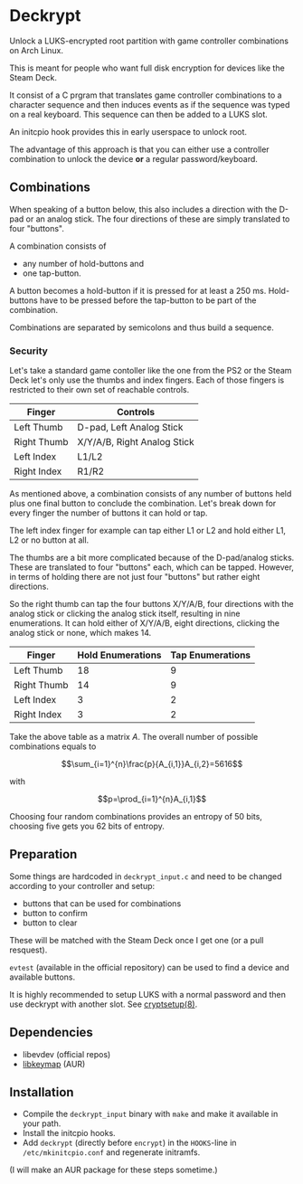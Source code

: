# Deckrypt
Unlock a LUKS-encrypted root partition with game controller combinations on Arch Linux.

This is meant for people who want full disk encryption for devices like the Steam Deck.

It consist of a C prgram that translates game controller combinations to a character sequence and then induces events as if the sequence was typed on a real keyboard. This sequence can then be added to a LUKS slot.

An initcpio hook provides this in early userspace to unlock root.

The advantage of this approach is that you can either use a controller combination to unlock the device **or** a regular password/keyboard.

## Combinations
When speaking of a button below, this also includes a direction with the D-pad or an analog stick. The four directions of these are simply translated to four "buttons".

A combination consists of
* any number of hold-buttons and
* one tap-button.

A button becomes a hold-button if it is pressed for at least a 250 ms. Hold-buttons have to be pressed before the tap-button to be part of the combination.

Combinations are separated by semicolons and thus build a sequence.

### Security
Let's take  a standard game contoller like the one from the PS2 or the Steam Deck let's only use the thumbs and index fingers. Each of those fingers is restricted to their own set of reachable controls.

| Finger |Controls |
| --- | --- |
| Left Thumb | D-pad, Left Analog Stick |
| Right Thumb | X/Y/A/B, Right Analog Stick |
| Left Index | L1/L2 |
| Right Index | R1/R2 |

As mentioned above, a combination consists of any number of buttons held plus one final button to conclude the combination. Let's break down for every finger the number of buttons it can hold or tap.

The left index finger for example can tap either L1 or L2 and hold either L1, L2 or no button at all.

The thumbs are a bit more complicated because of the D-pad/analog sticks. These are translated to four "buttons" each, which can be tapped. However, in terms of holding there are not just four "buttons" but rather eight directions.

So the right thumb can tap the four buttons X/Y/A/B, four directions with the analog stick or clicking the analog stick itself, resulting in nine enumerations. It can hold either of X/Y/A/B, eight directions, clicking the analog stick or none, which makes 14.

| Finger | Hold Enumerations | Tap Enumerations |
| --- | --- | --- |
| Left Thumb | 18 | 9 |
| Right Thumb | 14 | 9 |
| Left Index | 3 | 2 |
| Right Index | 3 | 2 |

Take the above table as a matrix $A$. The overall number of possible combinations equals to

$$\sum_{i=1}^{n}\frac{p}{A_{i,1}}A_{i,2}=5616$$

with

$$p=\prod_{i=1}^{n}A_{i,1}$$

Choosing four random combinations provides an entropy of 50 bits, choosing five gets you 62 bits of entropy.

## Preparation
Some things are hardcoded in `deckrypt_input.c` and need to be changed according to your controller and setup:
* buttons that can be used for combinations
* button to confirm
* button to clear

These will be matched with the Steam Deck once I get one (or a pull resquest).

`evtest` (available in the official repository) can be used to find a device and available buttons.

It is highly recommended to setup LUKS with a normal password and then use deckrypt with another slot. See [cryptsetup(8)](https://man.archlinux.org/man/cryptsetup.8.en).

## Dependencies
* libevdev (official repos)
* [libkeymap](https://aur.archlinux.org/packages/libkeymap) (AUR)

## Installation
* Compile the `deckrypt_input` binary with `make` and make it available in your path.
* Install the initcpio hooks.
* Add `deckrypt` (directly before `encrypt`) in the `HOOKS`-line in `/etc/mkinitcpio.conf` and regenerate initramfs.

(I will make an AUR package for these steps sometime.)
